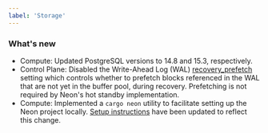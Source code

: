 ```yaml
---
label: 'Storage'
---
```


### What's new

- Compute: Updated PostgreSQL versions to 14.8 and 15.3, respectively.
- Control Plane: Disabled the Write-Ahead Log (WAL) [recovery_prefetch](https://www.postgresql.org/docs/current/runtime-config-wal.html#GUC-RECOVERY-PREFETCH) setting which controls whether to prefetch blocks referenced in the WAL that are not yet in the buffer pool, during recovery. Prefetching is not required by Neon's hot standby implementation.
- Compute: Implemented a `cargo neon` utility to facilitate setting up the Neon project locally. [Setup instructions](https://github.com/neondatabase/neon#running-neon-database) have been updated to reflect this change.
